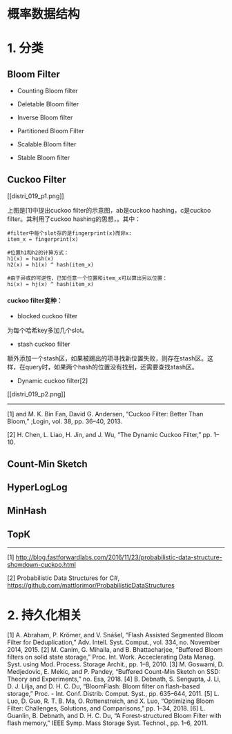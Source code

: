 # 概率数据结构
# 1. 分类
## Bloom Filter

* Counting Bloom filter

* Deletable Bloom filter

* Inverse Bloom filter

* Partitioned Bloom Filter

* Scalable Bloom filter

* Stable Bloom filter

## Cuckoo Filter

[[distri_019_p1.png]]

上图是[1]中提出cuckoo filter的示意图，ab是cuckoo hashing，c是cuckoo filter。其利用了cuckoo hashing的思想，。其中：

~~~
#filter中每个slot存的是fingerprint(x)而非x:
item_x = fingerprint(x)

#位置h1和h2的计算方式：
h1(x) = hash(x)
h2(x) = h1(x) ^ hash(item_x)

#由于异或的可逆性，已知任意一个位置和item_x可以算出另以位置：
hi(x) = hj(x) ^ hash(item_x)
~~~

#### cuckoo filter变种：

* blocked cuckoo filter

为每个哈希key多加几个slot。

* stash cuckoo filter

额外添加一个stash区，如果被踢出的项寻找新位置失败，则存在stash区。这样，在query时，如果两个hash的位置没有找到，还需要查找stash区。

* Dynamic cuckoo filter[2]

[[distri_019_p2.png]]

---

[1] and M. K. Bin Fan, David G. Andersen, “Cuckoo Filter: Better Than Bloom,” ;Login, vol. 38, pp. 36–40, 2013.

[2] H. Chen, L. Liao, H. Jin, and J. Wu, “The Dynamic Cuckoo Filter,” pp. 1–10.

## Count-Min Sketch


## HyperLogLog

## MinHash

## TopK

---

[1] http://blog.fastforwardlabs.com/2016/11/23/probabilistic-data-structure-showdown-cuckoo.html

[2] Probabilistic Data Structures for C#, https://github.com/mattlorimor/ProbabilisticDataStructures

# 2. 持久化相关


[1] A. Abraham, P. Krömer, and V. Snášel, “Flash Assisted Segmented Bloom Filter for Deduplication,” Adv. Intell. Syst. Comput., vol. 334, no. November 2014, 2015.
[2] M. Canim, G. Mihaila, and B. Bhattacharjee, “Buffered Bloom filters on solid state storage,” Proc. Int. Work. Acceclerating Data Manag. Syst. using Mod. Process. Storage Archit., pp. 1–8, 2010.
[3] M. Goswami, D. Medjedovic, E. Mekic, and P. Pandey, “Buffered Count-Min Sketch on SSD: Theory and Experiments,” no. Esa, 2018.
[4] B. Debnath, S. Sengupta, J. Li, D. J. Lilja, and D. H. C. Du, “BloomFlash: Bloom filter on flash-based storage,” Proc. - Int. Conf. Distrib. Comput. Syst., pp. 635–644, 2011.
[5] L. Luo, D. Guo, R. T. B. Ma, O. Rottenstreich, and X. Luo, “Optimizing Bloom Filter: Challenges, Solutions, and Comparisons,” pp. 1–34, 2018.
[6] L. Guanlin, B. Debnath, and D. H. C. Du, “A Forest-structured Bloom Filter with flash memory,” IEEE Symp. Mass Storage Syst. Technol., pp. 1–6, 2011.